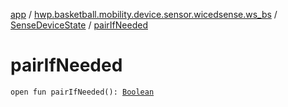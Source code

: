 [app](../../index.md) / [hwp.basketball.mobility.device.sensor.wicedsense.ws_bs](../index.md) / [SenseDeviceState](index.md) / [pairIfNeeded](.)

# pairIfNeeded

`open fun pairIfNeeded(): `[`Boolean`](https://kotlinlang.org/api/latest/jvm/stdlib/kotlin/-boolean/index.html)
